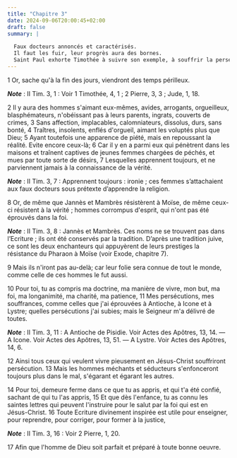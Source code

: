 ```yaml
---
title: "Chapitre 3"
date: 2024-09-06T20:00:45+02:00
draft: false
summary: |
  
  Faux docteurs annoncés et caractérisés.
  Il faut les fuir, leur progrès aura des bornes.
  Saint Paul exhorte Timothée à suivre son exemple, à souffrir la persécution, à conserver le dépôt de la foi, à s’instruire par l’Ecriture.
---
```



1 Or, sache qu'à la fin des jours, viendront des temps périlleux.

***Note*** :  II Tim. 3, 1 : Voir 1 Timothée, 4, 1 ; 2 Pierre, 3, 3 ; Jude, 1, 18.

2 Il y aura des hommes s'aimant eux-mêmes, avides, arrogants, orgueilleux, blasphémateurs, n'obéissant pas à leurs parents, ingrats, couverts de crimes, 3 Sans affection, implacables, calomniateurs, dissolus, durs, sans bonté, 4 Traîtres, insolents, enflés d'orgueil, aimant les voluptés plus que Dieu; 5 Ayant toutefois une apparence de piété, mais en repoussant la réalité. Evite encore ceux-là; 6 Car il y en a parmi eux qui pénètrent dans les maisons et traînent captives de jeunes femmes chargées de péchés, et mues par toute sorte de désirs, 7 Lesquelles apprennent toujours, et ne parviennent jamais à la connaissance de la vérité.

***Note*** :  II Tim. 3, 7 : Apprennent toujours : ironie ; ces femmes s’attachaient aux faux docteurs sous prétexte d’apprendre la religion.

8 Or, de même que Jannès et Mambrès résistèrent à Moïse, de même ceux-ci résistent à la vérité ; hommes corrompus d'esprit, qui n'ont pas été éprouvés dans la foi.

***Note*** :  II Tim. 3, 8 : Jannès et Mambrès. Ces noms ne se trouvent pas dans l’Ecriture ; ils ont été conservés par la tradition. D’après une tradition juive, ce sont les deux enchanteurs qui appuyèrent de leurs prestiges la résistance du Pharaon à Moïse (voir Exode, chapitre 7).

9 Mais ils n'iront pas au-delà; car leur folie sera connue de tout le monde, comme celle de ces hommes le fut aussi.


10 Pour toi, tu as compris ma doctrine, ma manière de vivre, mon but, ma foi, ma longanimité, ma charité, ma patience, 11 Mes persécutions, mes souffrances, comme celles que j'ai éprouvées à Antioche, à Icone et à Lystre; quelles persécutions j'ai subies; mais le Seigneur m'a délivré de toutes.

***Note*** :  II Tim. 3, 11 : A Antioche de Pisidie. Voir Actes des Apôtres, 13, 14. ― A Icone. Voir Actes des Apôtres, 13, 51. ― A Lystre. Voir Actes des Apôtres, 14, 6.

12 Ainsi tous ceux qui veulent vivre pieusement en Jésus-Christ souffriront persécution. 13 Mais les hommes méchants et séducteurs s'enfonceront toujours plus dans le mal, s'égarant et égarant les autres.


14 Pour toi, demeure ferme dans ce que tu as appris, et qui t'a été confié, sachant de qui tu l'as appris, 15 Et que dès l'enfance, tu as connu les saintes lettres qui peuvent l'instruire pour le salut par la foi qui est en Jésus-Christ. 16 Toute Ecriture divinement inspirée est utile pour enseigner, pour reprendre, pour corriger, pour former à la justice,

***Note*** :  II Tim. 3, 16 : Voir 2 Pierre, 1, 20.

17 Afin que l'homme de Dieu soit parfait et préparé à toute bonne oeuvre.

